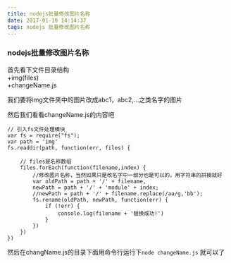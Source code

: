 ```yaml
---
title: nodejs批量修改图片名称
date: 2017-01-10 14:14:37
tags: nodejs 批量修改图片名称
---
```

### nodejs批量修改图片名称

首先看下文件目录结构  
+img(files)    
+changeName.js   

我们要将img文件夹中的图片改成abc1，abc2,...之类名字的图片  

然后我们看看changeName.js的内容吧   

```
// 引入fs文件处理模块
var fs = require("fs");
var path = 'img'
fs.readdir(path, function(err, files) {

    // files是名称数组
    files.forEach(function(filename,index) {
        //修改图片名称，当然如果只是改名字中一部分也是可以的，用字符串的拼接就好  
        var oldPath = path + '/' + filename,
        newPath = path + '/' + 'module' + index;
        //newPath = path + '/' + filename.replace(/aa/g,'bb');
        fs.rename(oldPath, newPath, function(err) {
            if (!err) {
                console.log(filename + '替换成功!')
            } 
        })
    })
})            
```

然后在changName.js的目录下面用命令行运行下`node changeName.js` 就可以了
 
